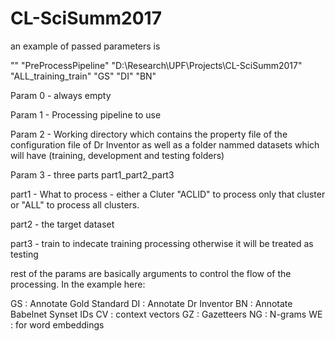 # CL-SciSumm2017

an example of passed parameters is

"" "PreProcessPipeline" "D:\Research\UPF\Projects\CL-SciSumm2017" "ALL_training_train" "GS" "DI" "BN"

Param 0 - always empty

Param 1 - Processing pipeline to use

Param 2 - Working directory which contains the property file of the configuration file of Dr Inventor as well as a folder nammed datasets which will have (training, development and testing folders)

Param 3 - three parts part1_part2_part3

  part1 - What to process - either a Cluter "ACLID" to process only that cluster or "ALL" to process all clusters.
  
  part2 - the target dataset
  
  part3 - train to indecate training processing otherwise it will be treated as testing
  
rest of the params are basically arguments to control the flow of the processing. In the example here:

GS : Annotate Gold Standard
DI : Annotate Dr Inventor
BN : Annotate Babelnet Synset IDs
CV : context vectors
GZ : Gazetteers
NG : N-grams
WE : for word embeddings

